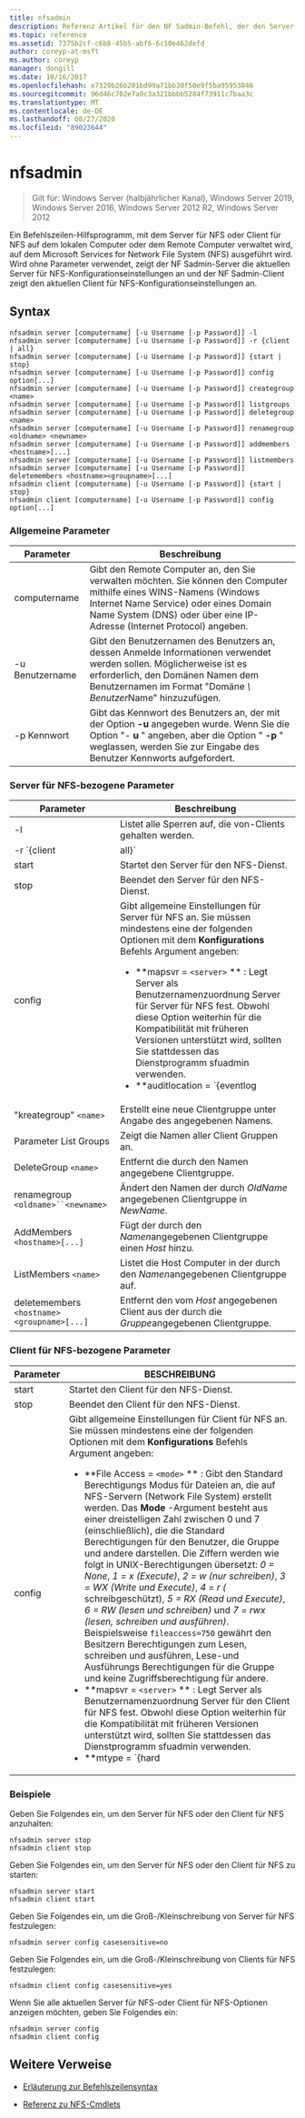 ```yaml
---
title: nfsadmin
description: Referenz Artikel für den NF Sadmin-Befehl, der den Server für NFS und den Client für NFS verwaltet.
ms.topic: reference
ms.assetid: 7375b2cf-c6b8-45b5-abf6-6c10e462defd
author: coreyp-at-msft
ms.author: coreyp
manager: dongill
ms.date: 10/16/2017
ms.openlocfilehash: e7329b26b201bd99a71bb30f50e9f5ba95953846
ms.sourcegitcommit: 96d46c702e7a9c3a321bbbb5284f73911c7baa3c
ms.translationtype: MT
ms.contentlocale: de-DE
ms.lasthandoff: 08/27/2020
ms.locfileid: "89023644"
---
```

# <a name="nfsadmin"></a>nfsadmin

> Gilt für: Windows Server (halbjährlicher Kanal), Windows Server 2019, Windows Server 2016, Windows Server 2012 R2, Windows Server 2012

Ein Befehlszeilen-Hilfsprogramm, mit dem Server für NFS oder Client für NFS auf dem lokalen Computer oder dem Remote Computer verwaltet wird, auf dem Microsoft Services for Network File System (NFS) ausgeführt wird. Wird ohne Parameter verwendet, zeigt der NF Sadmin-Server die aktuellen Server für NFS-Konfigurationseinstellungen an und der NF Sadmin-Client zeigt den aktuellen Client für NFS-Konfigurationseinstellungen an.

## <a name="syntax"></a>Syntax

```
nfsadmin server [computername] [-u Username [-p Password]] -l
nfsadmin server [computername] [-u Username [-p Password]] -r {client | all}
nfsadmin server [computername] [-u Username [-p Password]] {start | stop}
nfsadmin server [computername] [-u Username [-p Password]] config option[...]
nfsadmin server [computername] [-u Username [-p Password]] creategroup <name>
nfsadmin server [computername] [-u Username [-p Password]] listgroups
nfsadmin server [computername] [-u Username [-p Password]] deletegroup <name>
nfsadmin server [computername] [-u Username [-p Password]] renamegroup <oldname> <newname>
nfsadmin server [computername] [-u Username [-p Password]] addmembers <hostname>[...]
nfsadmin server [computername] [-u Username [-p Password]] listmembers
nfsadmin server [computername] [-u Username [-p Password]] deletemembers <hostname><groupname>[...]
nfsadmin client [computername] [-u Username [-p Password]] {start | stop}
nfsadmin client [computername] [-u Username [-p Password]] config option[...]
```

### <a name="general-parameters"></a>Allgemeine Parameter

| Parameter | Beschreibung |
| --------- | ----------- |
| computername | Gibt den Remote Computer an, den Sie verwalten möchten. Sie können den Computer mithilfe eines WINS-Namens (Windows Internet Name Service) oder eines Domain Name System (DNS) oder über eine IP-Adresse (Internet Protocol) angeben. |
| -u Benutzername | Gibt den Benutzernamen des Benutzers an, dessen Anmelde Informationen verwendet werden sollen. Möglicherweise ist es erforderlich, den Domänen Namen dem Benutzernamen im Format "Domäne *\ Benutzer*Name" hinzuzufügen. |
| -p Kennwort | Gibt das Kennwort des Benutzers an, der mit der Option **-u** angegeben wurde. Wenn Sie die Option "- **u** " angeben, aber die Option " **-p** " weglassen, werden Sie zur Eingabe des Benutzer Kennworts aufgefordert. |

### <a name="server-for-nfs-related-parameters"></a>Server für NFS-bezogene Parameter

| Parameter | Beschreibung |
| --------- | ----------- |
| -l | Listet alle Sperren auf, die von-Clients gehalten werden. |
| -r `{client|all}` | Gibt die Sperren frei, die von einem Client oder, sofern angegeben, von allen Clients aufbewahrt werden. |
| start | Startet den Server für den NFS-Dienst. |
| stop | Beendet den Server für den NFS-Dienst. |
| config | Gibt allgemeine Einstellungen für Server für NFS an. Sie müssen mindestens eine der folgenden Optionen mit dem **Konfigurations** Befehls Argument angeben:<ul><li>**mapsvr = `<server>` ** : Legt Server als Benutzernamenzuordnung Server für Server für NFS fest. Obwohl diese Option weiterhin für die Kompatibilität mit früheren Versionen unterstützt wird, sollten Sie stattdessen das Dienstprogramm sfuadmin verwenden.</li><li>**auditlocation = `{eventlog|file|both|none}` ** : Gibt an, ob Ereignisse überwacht werden und wo die Ereignisse aufgezeichnet werden. Eines der folgenden Argumente ist erforderlich:<ul><li>**EventLog** : Hiermit wird angegeben, dass überwachte Ereignisse nur im Ereignisanzeige Anwendungsprotokoll aufgezeichnet werden.</li><li>**File** : gibt an, dass überwachte Ereignisse nur in der durch angegebenen Datei aufgezeichnet werden `config fname` .</li><li>**beide** : Hiermit wird angegeben, dass überwachte Ereignisse sowohl im Anwendungsprotokoll Ereignisanzeige als auch in der durch angegebenen Datei aufgezeichnet werden `config fname` .</li><li>**keine** : gibt an, dass Ereignisse nicht überwacht werden.</li></ul><li>**Name = `<file>` ** : Legt die Datei fest, die von der Datei als Überwachungs Datei angegeben wird. Der Standardwert ist **%sfudir%\Log \\ NF-VR. log**.</li><li>**f size = `<size>` ** : Legt die Größe als maximale Größe der Überwachungs Datei in Megabyte fest. Die maximale Standardgröße beträgt **7 MB**.</li><li>**`audit=[+|-]mount [+|-]read [+|-]write [+|-]create [+|-]delete [+|-]locking [+|-]all`** : Gibt die zu protokollierenden Ereignisse an. Um mit der Protokollierung eines Ereignisses zu beginnen, geben Sie ein Pluszeichen ( **+** ) vor dem Ereignis Namen ein. um die Protokollierung eines Ereignisses zu beenden, geben Sie **-** vor dem Ereignis Namen ein Minuszeichen () ein. Wenn das Vorzeichen weggelassen wird, **+** wird das Vorzeichen angenommen. Verwenden Sie nicht **all** mit einem anderen Ereignis Namen.</li><li>**Sperr Zeitraum = `<seconds>` ** : Gibt die Anzahl der Sekunden an, die der Server für NFS wartet, um Sperren freizugeben, nachdem eine Verbindung mit dem Server für NFS unterbrochen und dann wieder hergestellt wurde oder nachdem der Server für NFS-Dienst neu gestartet wurde.</li><li>**portmapprotocol = `{TCP|UDP|TCP+UDP}` ** : Gibt an, welche Transportprotokolle von portmap unterstützt werden. Die Standardeinstellung ist **TCP + UDP**.</li><li>**mountprotocol = `{TCP|UDP|TCP+UDP}` ** : Gibt an, welche Transportprotokolle von unterstützt werden. Die Standardeinstellung ist **TCP + UDP**.</li><li>**NF-Protokoll-Col `{TCP|UDP|TCP+UDP}` =** : Gibt an, welche Transportprotokolle von Network File System (NFS) unterstützt werden. Die Standardeinstellung ist **TCP + UDP** .</li><li>**nlmprotocol = `{TCP|UDP|TCP+UDP}` ** : Gibt an, welche Transportprotokolle der Netzwerk Sperr Manager (NLM) unterstützt. Die Standardeinstellung ist **TCP + UDP**.</li><li>**nsmprotocol = `{TCP|UDP|TCP+UDP}` ** : Gibt an, welche Transportprotokolle der Netzwerk Status-Manager (NSM) unterstützt. Die Standardeinstellung ist **TCP + UDP**.</li><li>**enableV3 = `{yes|no}` ** : Hiermit wird angegeben, ob NFS Version 3-Protokolle unterstützt werden. Die Standardeinstellung ist **Ja**.</li><li>**erneuter verlänglich `{yes|no}` =** : Hiermit wird angegeben, ob Clientverbindungen nach dem durch config erneuerauthinterval angegebenen Zeitraum erneut authentifiziert werden müssen. Die Standardeinstellung ist " **Nein**".</li><li>**erneuungsinterintervall = `<seconds>` ** : Gibt die Anzahl der Sekunden an, die ververgehen, bevor ein Client erneut authentifiziert werden muss, wenn `config renewauth` auf **Ja**festgelegt ist. Der Standardwert ist **600 Sekunden**.</li><li>**dircache = `<size>` ** : Gibt die Größe des Verzeichnis Caches in Kilobyte an. Die als Größe angegebene Zahl muss ein Vielfaches von 4 zwischen 4 und 128 sein. Die Standardgröße des Verzeichnis Caches beträgt **128 KB**.</li><li>**translationfile = `<file>` ** : Gibt eine Datei mit Mapping-Informationen zum Ersetzen von Zeichen in den Namen von Dateien an, wenn diese aus Windows-basierten in UNIX-basierten Dateisystemen verschoben werden. Wenn File nicht angegeben wird, ist die Übersetzung von Dateinamen Zeichen deaktiviert. Wenn der Wert von " **translationfile** " geändert wird, müssen Sie den Server neu starten, damit die Änderung wirksam wird.</li><li>**dotfileshidden = `{yes|no}` ** : Hiermit wird angegeben, ob Dateien mit Namen, die mit einem Zeitraum (.) beginnen, im Windows-Dateisystem als ausgeblendet markiert und folglich von NFS-Clients ausgeblendet werden. Die Standardeinstellung ist " **Nein**".</li><li>**casesensitivelookups = `{yes|no}` ** : Hiermit wird angegeben, ob bei Verzeichnis Suchvorgängen die Groß-/Kleinschreibung beachtet wird (eine exakte Übereinstimmung des Zeichen Falls<p>Sie müssen auch die Unterscheidung nach Groß-/Kleinschreibung von Windows-Kernel deaktivieren, damit Dateinamen unterstützt werden. Um die Unterscheidung nach Groß-/Kleinschreibung zu unterstützen, ändern Sie den **DWORD** -Wert des Registrierungsschlüssels `HKLM\SYSTEM\CurrentControlSet\Control\Session Manager\kernel` in **0**.</li><li>**ntsscase = `{lower|upper|preserve}` ** : Gibt an, ob die Groß-/Kleinschreibung von Zeichen in den Namen von Dateien im NTFS-Dateisystem in Kleinbuchstaben, Großbuchstaben oder in der im Verzeichnis gespeicherten Form zurückgegeben wird. Die Standardeinstellung ist " **Preserve**". Diese Einstellung kann nicht geändert werden, wenn **casesensitivelookups** auf **Yes**festgelegt ist.</li></ul> |
| "kreategroup" `<name>` | Erstellt eine neue Clientgruppe unter Angabe des angegebenen Namens. |
| Parameter List Groups | Zeigt die Namen aller Client Gruppen an. |
| DeleteGroup `<name>` | Entfernt die durch den Namen angegebene Clientgruppe. |
| renamegroup `<oldname>``<newname>` | Ändert den Namen der durch *OldName* angegebenen Clientgruppe in *NewName*. |
| AddMembers `<hostname>[...]` | Fügt der durch den *Namen*angegebenen Clientgruppe einen *Host* hinzu. |
| ListMembers `<name>` | Listet die Host Computer in der durch den *Namen*angegebenen Clientgruppe auf. |
| deletemembers `<hostname><groupname>[...]` | Entfernt den vom *Host* angegebenen Client aus der durch die *Gruppe*angegebenen Clientgruppe. |

### <a name="client-for-nfs-related-parameters"></a>Client für NFS-bezogene Parameter

| Parameter | BESCHREIBUNG |
| --------- | ----------- |
| start | Startet den Client für den NFS-Dienst. |
| stop | Beendet den Client für den NFS-Dienst. |
| config | Gibt allgemeine Einstellungen für Client für NFS an. Sie müssen mindestens eine der folgenden Optionen mit dem **Konfigurations** Befehls Argument angeben:<ul><li>**File Access = `<mode>` ** : Gibt den Standard Berechtigungs Modus für Dateien an, die auf NFS-Servern (Network File System) erstellt werden. Das **Mode** -Argument besteht aus einer dreistelligen Zahl zwischen 0 und 7 (einschließlich), die die Standard Berechtigungen für den Benutzer, die Gruppe und andere darstellen. Die Ziffern werden wie folgt in UNIX-Berechtigungen übersetzt: *0 = None*, *1 = x (Execute)*, *2 = w (nur schreiben)*, *3 = WX (Write und Execute)*, *4 = r (* schreibgeschützt), *5 = RX (Read und Execute)*, *6 = RW (lesen und schreiben)* und *7 = rwx (lesen, schreiben und ausführen)*. Beispielsweise `fileaccess=750` gewährt den Besitzern Berechtigungen zum Lesen, schreiben und ausführen, Lese-und Ausführungs Berechtigungen für die Gruppe und keine Zugriffsberechtigung für andere.</li><li>**mapsvr = `<server>` ** : Legt Server als Benutzernamenzuordnung Server für den Client für NFS fest. Obwohl diese Option weiterhin für die Kompatibilität mit früheren Versionen unterstützt wird, sollten Sie stattdessen das Dienstprogramm sfuadmin verwenden.</li><li>**mtype = `{hard|soft}` ** : Gibt den Standard Einstellungstyp an. Bei einer festen Bereitstellung wird der Client für NFS so lange wiederholt, bis er erfolgreich ausgeführt wird. Für eine weiche Bereitstellung gibt Client für NFS einen Fehler an die aufrufende Anwendung zurück, nachdem der Aufruf so oft wie durch die Wiederholungs Option angegeben wurde.</li><li>**Retry = `<number>` ** : Hiermit wird angegeben, wie oft versucht werden soll, eine Verbindung für eine weiche Feststellung herzustellen. Dieser Wert muss zwischen 1 und 10 (einschließlich) liegen. Der Standardwert lautet **1**.</li><li>**Timeout = `<seconds>` ** : Gibt die Anzahl der Sekunden an, die auf eine Verbindung gewartet werden soll (Remote Prozedur Aufrufe). Dieser Wert muss *0,8*, *0,9*oder eine ganze Zahl zwischen *1 und 60*einschließlich sein. Der Standardwert ist **0,8**.</li><li>**Protokoll = `{TCP|UDP|TCP+UDP}` ** : Gibt an, welche Transportprotokolle vom Client unterstützt werden. Die Standardeinstellung ist **TCP + UDP**.</li><li>**rsize = `<size>` ** : Gibt die Größe des Lese Puffers in Kilobyte an. Dieser Wert kann *0,5, 1, 2, 4, 8, 16* oder *32*sein. Der Standardwert ist **32**.</li><li>**wsize = `<size>` ** : Gibt die Größe des Schreib Puffers in Kilobyte an. Dieser Wert kann *0,5, 1, 2, 4, 8, 16* oder *32*sein. Der Standardwert ist **32**.</li><li>**perf = default** : stellt die folgenden Leistungseinstellungen in den Standardwerten *mtype*, *Wiederholen Sie*, *Timeout*, *rsize*oder *wsize*wieder her. |

### <a name="examples"></a>Beispiele

Geben Sie Folgendes ein, um den Server für NFS oder den Client für NFS anzuhalten:

```
nfsadmin server stop
nfsadmin client stop
```

Geben Sie Folgendes ein, um den Server für NFS oder den Client für NFS zu starten:

```
nfsadmin server start
nfsadmin client start
```

Geben Sie Folgendes ein, um die Groß-/Kleinschreibung von Server für NFS festzulegen:

```
nfsadmin server config casesensitive=no
```

Geben Sie Folgendes ein, um die Groß-/Kleinschreibung von Clients für NFS festzulegen:

```
nfsadmin client config casesensitive=yes
```

Wenn Sie alle aktuellen Server für NFS-oder Client für NFS-Optionen anzeigen möchten, geben Sie Folgendes ein:

```
nfsadmin server config
nfsadmin client config
```

## <a name="additional-references"></a>Weitere Verweise

- [Erläuterung zur Befehlszeilensyntax](command-line-syntax-key.md)

- [Referenz zu NFS-Cmdlets](/powershell/module/nfs)

